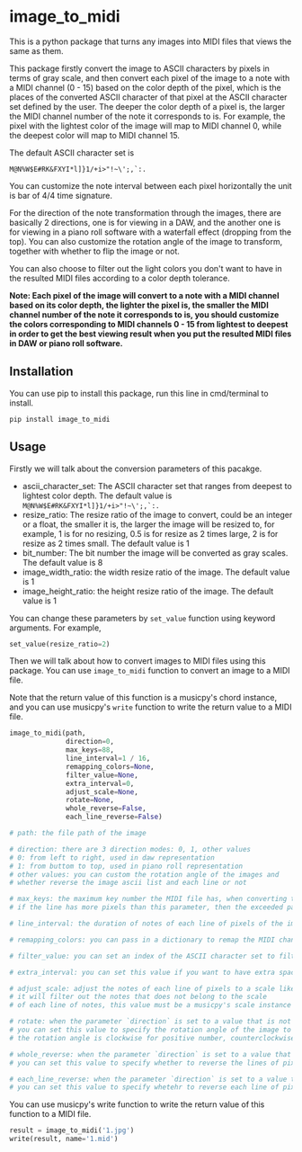 # image_to_midi
 This is a python package that turns any images into MIDI files that views the same as them.
 
 This package firstly convert the image to ASCII characters by pixels in terms of gray scale, and then convert each pixel of the image to a note with a MIDI channel (0 - 15) based on the color depth of the pixel, which is the places of the converted ASCII character of that pixel at the ASCII character set defined by the user. The deeper the color depth of a pixel is, the larger the MIDI channel number of the note it corresponds to is. For example, the pixel with the lightest color of the image will map to MIDI channel 0, while the deepest color will map to MIDI channel 15.
 
 The default ASCII character set is
 ```
 M@N%W$E#RK&FXYI*l]}1/+i>"!~\';,`:.
 ```
 
 You can customize the note interval between each pixel horizontally the unit is bar of 4/4 time signature.
 
 For the direction of the note transformation through the images, there are basically 2 directions, one is for viewing in a DAW, and the another one is for viewing in a piano roll software with a waterfall effect (dropping from the top). You can also customize the rotation angle of the image to transform, together with whether to flip the image or not.
 
 You can also choose to filter out the light colors you don't want to have in the resulted MIDI files according to a color depth tolerance.
 
 **Note: Each pixel of the image will convert to a note with a MIDI channel based on its color depth, the lighter the pixel is, the smaller the MIDI channel number of the note it corresponds to is, you should customize the colors corresponding to MIDI channels 0 - 15 from lightest to deepest in order to get the best viewing result when you put the resulted MIDI files in DAW or piano roll software.**
 ## Installation
 You can use pip to install this package, run this line in cmd/terminal to install.
 ```
 pip install image_to_midi
 ```
 
 ## Usage
 Firstly we will talk about the conversion parameters of this pacakge.
 * ascii_character_set: The ASCII character set that ranges from deepest to lightest color depth. The default value is ``M@N%W$E#RK&FXYI*l]}1/+i>"!~\';,`:.``
 * resize_ratio: The resize ratio of the image to convert, could be an integer or a float, the smaller it is, the larger the image will be resized to, for example, 1 is for no resizing, 0.5 is for resize as 2 times large, 2 is for resize as 2 times small. The default value is 1
 * bit_number: The bit number the image will be converted as gray scales. The default value is 8
 * image_width_ratio: the width resize ratio of the image. The default value is 1
 * image_height_ratio: the height resize ratio of the image. The default value is 1
 
 You can change these parameters by `set_value` function using keyword arguments. For example,
 ```python
 set_value(resize_ratio=2)
 ```
 
 Then we will talk about how to convert images to MIDI files using this package. You can use `image_to_midi` function to convert an image to a MIDI file.
 
 Note that the return value of this function is a musicpy's chord instance, and you can use musicpy's `write` function to write the return value to a MIDI file.
 
 ```python
 image_to_midi(path,
               direction=0,
               max_keys=88,
               line_interval=1 / 16,
               remapping_colors=None,
               filter_value=None,
               extra_interval=0,
               adjust_scale=None,
               rotate=None,
               whole_reverse=False,
               each_line_reverse=False)

# path: the file path of the image

# direction: there are 3 direction modes: 0, 1, other values
# 0: from left to right, used in daw representation
# 1: from buttom to top, used in piano roll representation
# other values: you can custom the rotation angle of the images and
# whether reverse the image ascii list and each line or not

# max_keys: the maximum key number the MIDI file has, when converting the image,
# if the line has more pixels than this parameter, then the exceeded part will be cut off

# line_interval: the duration of notes of each line of pixels of the image, the unit is bar of 4/4 time signature

# remapping_colors: you can pass in a dictionary to remap the MIDI channel numbers to a new order of MIDI channel numbers

# filter_value: you can set an index of the ASCII character set to filter out the ASCII characters to convert which index is after this value

# extra_interval: you can set this value if you want to have extra spaces between each 2 adjacent lines of notes

# adjust_scale: adjust the notes of each line of pixels to a scale like C major, D mixolydian,
# it will filter out the notes that does not belong to the scale
# of each line of notes, this value must be a musicpy's scale instance

# rotate: when the parameter `direction` is set to a value that is not 0 or 1,
# you can set this value to specify the rotation angle of the image to convert,
# the rotation angle is clockwise for positive number, counterclockwise for negative number

# whole_reverse: when the parameter `direction` is set to a value that is not 0 or 1,
# you can set this value to specify whether to reverse the lines of pixels of the image

# each_line_reverse: when the parameter `direction` is set to a value that is not 0 or 1,
# you can set this value to specify whetehr to reverse each line of pixels of the image
```

You can use musicpy's write function to write the return value of this function to a MIDI file.
```python
result = image_to_midi('1.jpg')
write(result, name='1.mid')
```
